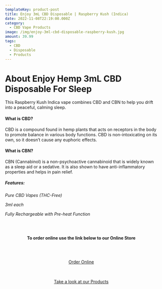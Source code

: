 ```yaml
---
templateKey: product-post
title: Enjoy 3mL CBD Disposable | Raspberry Kush (Indica)
date: 2022-11-08T22:19:00.000Z
category:
  - CBD Vape Products
image: /img/enjoy-3ml-cbd-disposable-raspberry-kush.jpg
amount: 39.99
tags:
  - CBD
  - Disposable
  - Products
---
```

# **About Enjoy Hemp 3mL CBD Disposable For Sleep**

This Raspberry Kush Indica vape combines CBD and CBN to help you drift into a peaceful, calming sleep.

#### **What is CBD?**

CBD is a compound found in hemp plants that acts on receptors in the body to promote balance in various body functions. CBD is non-intoxicating on its own, so it doesn’t cause any euphoric effects.

#### **What is CBN?**

CBN (Cannabinol) is a non-psychoactive cannabinoid that is widely known as a sleep aid or a sedative. It is also shown to have anti-inflammatory properties and helps in pain relief.

##### **Features:**

*Pure CBD Vapes (THC-Free)*

*3ml each*

*Fully Rechargeable with Pre-heat Function*

<br><br>

<Center>

**To order online use the link below to our Online Store**

<br><br>

<Center><a class="link-view-more-products" target="_blank" href="https://capitalcbd.shop/product/enjoy-hemp-raspberry-kush-3ml-cbd-disposable-vape/">Order Online</a></

<br><br><br>

<Center><a class="link-view-more-products" target="_blank" href="https://capitalamericanshaman.com/products">Take a look at our Products</a></Center>

<br><br>